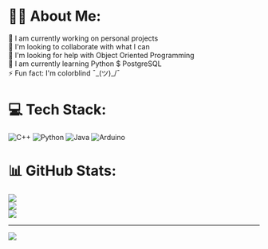 # 🙋‍♂️ About Me:
🔭 I am currently working on personal projects<br>👯 I'm looking to collaborate with what I can<br>🤝 I'm looking for help with Object Oriented Programming<br>🌱 I am currently learning Python $ PostgreSQL<br>⚡ Fun fact: I'm colorblind ¯\_(ツ)_/¯


# 💻 Tech Stack:
![C++](https://img.shields.io/badge/c++-%2300599C.svg?style=for-the-badge&logo=c%2B%2B&logoColor=white) ![Python](https://img.shields.io/badge/python-3670A0?style=for-the-badge&logo=python&logoColor=ffdd54) ![Java](https://img.shields.io/badge/java-%23ED8B00.svg?style=for-the-badge&logo=java&logoColor=white) ![Arduino](https://img.shields.io/badge/-Arduino-00979D?style=for-the-badge&logo=Arduino&logoColor=white)
# 📊 GitHub Stats:
![](https://github-readme-stats.vercel.app/api?username=AlbertoBruno1265&theme=dark&hide_border=false&include_all_commits=false&count_private=false)<br/>
![](https://github-readme-streak-stats.herokuapp.com/?user=AlbertoBruno1265&theme=dark&hide_border=false)<br/>
![](https://github-readme-stats.vercel.app/api/top-langs/?username=AlbertoBruno1265&theme=dark&hide_border=false&include_all_commits=false&count_private=false&layout=compact)

---
[![](https://visitcount.itsvg.in/api?id=AlbertoBruno1265&icon=0&color=0)](https://visitcount.itsvg.in)

<!-- Proudly created with GPRM ( https://gprm.itsvg.in ) -->
